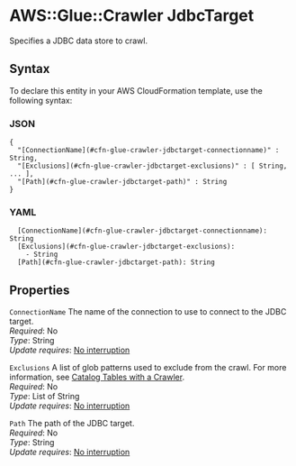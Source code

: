 # AWS::Glue::Crawler JdbcTarget<a name="aws-properties-glue-crawler-jdbctarget"></a>

Specifies a JDBC data store to crawl\.

## Syntax<a name="aws-properties-glue-crawler-jdbctarget-syntax"></a>

To declare this entity in your AWS CloudFormation template, use the following syntax:

### JSON<a name="aws-properties-glue-crawler-jdbctarget-syntax.json"></a>

```
{
  "[ConnectionName](#cfn-glue-crawler-jdbctarget-connectionname)" : String,
  "[Exclusions](#cfn-glue-crawler-jdbctarget-exclusions)" : [ String, ... ],
  "[Path](#cfn-glue-crawler-jdbctarget-path)" : String
}
```

### YAML<a name="aws-properties-glue-crawler-jdbctarget-syntax.yaml"></a>

```
  [ConnectionName](#cfn-glue-crawler-jdbctarget-connectionname): String
  [Exclusions](#cfn-glue-crawler-jdbctarget-exclusions):
    - String
  [Path](#cfn-glue-crawler-jdbctarget-path): String
```

## Properties<a name="aws-properties-glue-crawler-jdbctarget-properties"></a>

`ConnectionName` <a name="cfn-glue-crawler-jdbctarget-connectionname"></a>
The name of the connection to use to connect to the JDBC target\.  
_Required_: No  
_Type_: String  
_Update requires_: [No interruption](https://docs.aws.amazon.com/AWSCloudFormation/latest/UserGuide/using-cfn-updating-stacks-update-behaviors.html#update-no-interrupt)

`Exclusions` <a name="cfn-glue-crawler-jdbctarget-exclusions"></a>
A list of glob patterns used to exclude from the crawl\. For more information, see [Catalog Tables with a Crawler](https://docs.aws.amazon.com/glue/latest/dg/add-crawler.html)\.  
_Required_: No  
_Type_: List of String  
_Update requires_: [No interruption](https://docs.aws.amazon.com/AWSCloudFormation/latest/UserGuide/using-cfn-updating-stacks-update-behaviors.html#update-no-interrupt)

`Path` <a name="cfn-glue-crawler-jdbctarget-path"></a>
The path of the JDBC target\.  
_Required_: No  
_Type_: String  
_Update requires_: [No interruption](https://docs.aws.amazon.com/AWSCloudFormation/latest/UserGuide/using-cfn-updating-stacks-update-behaviors.html#update-no-interrupt)
